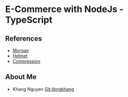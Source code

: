 # E-Commerce with NodeJs - TypeScript

## References

- [Morgan](https://github.com/expressjs/morgan)
- [Helmet](https://github.com/helmetjs/helmet)
- [Compression](https://github.com/expressjs/compression)

## About Me

- Khang Nguyen [Git:@ngkhang](https://github.com/ngkhang)
